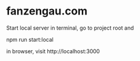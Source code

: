 # fanzengau.com

Start local server
in terminal, go to project root and

  npm run start:local
  
in browser, visit
http://localhost:3000

